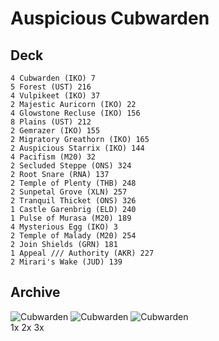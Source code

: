 # Auspicious Cubwarden
## Deck
```
4 Cubwarden (IKO) 7
5 Forest (UST) 216
4 Vulpikeet (IKO) 37
2 Majestic Auricorn (IKO) 22
4 Glowstone Recluse (IKO) 156
8 Plains (UST) 212
2 Gemrazer (IKO) 155
2 Migratory Greathorn (IKO) 165
2 Auspicious Starrix (IKO) 144
4 Pacifism (M20) 32
2 Secluded Steppe (ONS) 324
2 Root Snare (RNA) 137
2 Temple of Plenty (THB) 248
2 Sunpetal Grove (XLN) 257
2 Tranquil Thicket (ONS) 326
1 Castle Garenbrig (ELD) 240
1 Pulse of Murasa (M20) 189
4 Mysterious Egg (IKO) 3
2 Temple of Malady (M20) 254
2 Join Shields (GRN) 181
1 Appeal /// Authority (AKR) 227
2 Mirari's Wake (JUD) 139
```
## Archive




![Cubwarden](https://gatherer.wizards.com/Handlers/Image.ashx?multiverseid=479527&type=card)
![Cubwarden](https://gatherer.wizards.com/Handlers/Image.ashx?multiverseid=479527&type=card)
![Cubwarden](https://gatherer.wizards.com/Handlers/Image.ashx?multiverseid=479527&type=card)
<br> 1x 2x 3x